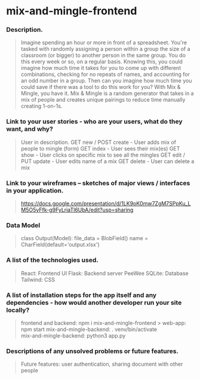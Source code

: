 # mix-and-mingle-frontend

### Description.
> Imagine spending an hour or more in front of a spreadsheet. You're tasked with randomly assigning a person within a group the size of a classroom (or bigger) to another person in the same group. You do this every week or so, on a regular basis. Knowing this, you could imagine how much time it takes for you to come up with different combinations, checking for no repeats of names, and accounting for an odd number in a group. Then can you imagine how much time you could save if there was a tool to do this work for you? With Mix & Mingle, you have it. Mix & Mingle is a random generator that takes in a mix of people and creates unique pairings to reduce time manually creating 1-on-1s.

### Link to your user stories - who are your users, what do they want, and why?
> User in description.
> GET new / POST create - User adds mix of people to mingle (form)
> GET index - User sees their mix(es)
> GET show - User clicks on specific mix to see all the mingles
> GET edit / PUT update - User edits name of a mix
> GET delete - User can delete a mix

### Link to your wireframes – sketches of major views / interfaces in your application.
> https://docs.google.com/presentation/d/1LK9oK0mw7ZgM7SPpKu_LM5O5yFfk-g9FyLriaTl6UbA/edit?usp=sharing

### Data Model
> class Output(Model):
    file_data = BlobField()
    name = CharField(default='output.xlsx')

### A list of the technologies used.
> React: Frontend UI
> Flask: Backend server
> PeeWee SQLite: Database
> Tailwind: CSS

### A list of installation steps for the app itself and any dependencies - how would another developer run your site locally?
> frontend and backend: npm i
> mix-and-mingle-frontend > web-app: npm start
> mix-and-mingle-backend: . venv/bin/activate               
> mix-and-mingle-backend: python3 app.py

### Descriptions of any unsolved problems or future features.
> Future features: user authentication, sharing document with other people
